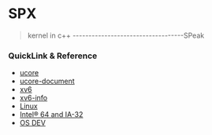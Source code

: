 # SPX
> kernel in c++
> -----------------------------------SPeak 

### QuickLink & Reference

+ [ucore](https://github.com/chyyuu/ucore_os_lab)
+ [ucore-document](https://chyyuu.gitbooks.io/ucore_os_docs/content/)
+ [xv6](https://github.com/mit-pdos/xv6-public)
+ [xv6-info](https://pdos.csail.mit.edu/6.828/2019/)
+ [Linux](https://github.com/torvalds/linux)
+ [Intel® 64 and IA-32](https://software.intel.com/en-us/articles/intel-sdm)
+ [OS DEV](https://wiki.osdev.org/Main_Page)

